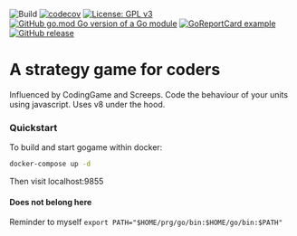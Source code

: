 
![Build](https://github.com/cbasix/gogame/actions/workflows/go.yml/badge.svg)
[![codecov](https://codecov.io/gh/cbasix/gogame/branch/main/graph/badge.svg?token=7AROLCRVNZ)](https://codecov.io/gh/cbasix/gogame)
[![License: GPL v3](https://img.shields.io/badge/License-GPLv3-blue.svg)](https://www.gnu.org/licenses/gpl-3.0)
[![GitHub go.mod Go version of a Go module](https://img.shields.io/github/go-mod/go-version/cbasix/gogame.svg)](https://github.com/cbasix/gogame)
[![GoReportCard example](https://goreportcard.com/badge/github.com/cbasix/gogame)](https://goreportcard.com/report/github.com/cbasix/gogame)
[![GitHub release](https://img.shields.io/github/release/cbasix/gogame.svg)](https://GitHub.com/cbasix/gogame/releases/)




# A strategy game for coders

Influenced by CodingGame and Screeps. Code the behaviour of your units using javascript. Uses v8 under the hood.

### Quickstart
To build and start gogame within docker:

```bash
docker-compose up -d
```
Then visit localhost:9855

#### Does not belong here
Reminder to myself `export PATH="$HOME/prg/go/bin:$HOME/go/bin:$PATH"`
